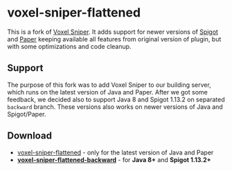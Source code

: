 # voxel-sniper-flattened

This is a fork of [Voxel Sniper](https://github.com/TVPT/VoxelSniper). It adds support for newer versions of [Spigot](https://www.spigotmc.org/) and [Paper](https://papermc.io/) keeping available all features from original version of plugin, but with some optimizations and code cleanup.

## Support

The purpose of this fork was to add Voxel Sniper to our building server, which runs on the latest version of Java and Paper. After we got some feedback, we decided also to support Java 8 and Spigot 1.13.2 on separated `backward` branch. These versions also works on newer versions of Java and Spigot/Paper.

## Download

* [voxel-sniper-flattened](https://github.com/mcparkournet/voxel-sniper-flattened/releases/download/v1.0.3/voxel-sniper-flattened-1.0.3-all.jar) - only for the latest version of Java and Paper
* **[voxel-sniper-flattened-backward](https://github.com/mcparkournet/voxel-sniper-flattened/releases/download/v1.0.3-backward/voxel-sniper-flattened-1.0.3-backward.jar)** - for **Java 8+** and **Spigot 1.13.2+**
